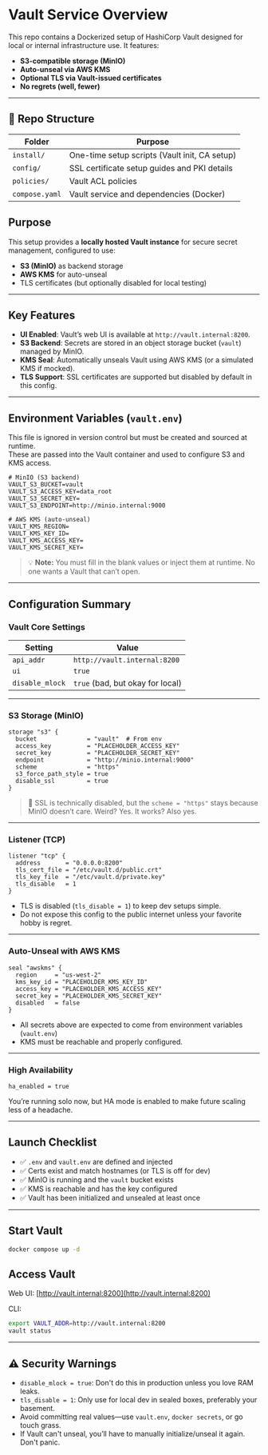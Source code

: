 
# Vault Service Overview

This repo contains a Dockerized setup of HashiCorp Vault designed for local or internal infrastructure use. It features:

- **S3-compatible storage (MinIO)**
- **Auto-unseal via AWS KMS**
- **Optional TLS via Vault-issued certificates**
- **No regrets (well, fewer)**

---

## 📁 Repo Structure

| Folder        | Purpose                                      |
|---------------|----------------------------------------------|
| `install/`    | One-time setup scripts (Vault init, CA setup)|
| `config/`     | SSL certificate setup guides and PKI details |
| `policies/`   | Vault ACL policies                           |
| `compose.yaml`| Vault service and dependencies (Docker)      |


## Purpose

This setup provides a **locally hosted Vault instance** for secure secret management, configured to use:

- **S3 (MinIO)** as backend storage  
- **AWS KMS** for auto-unseal  
- TLS certificates (but optionally disabled for local testing)

---

## Key Features

- **UI Enabled**: Vault’s web UI is available at `http://vault.internal:8200`.
- **S3 Backend**: Secrets are stored in an object storage bucket (`vault`) managed by MinIO.
- **KMS Seal**: Automatically unseals Vault using AWS KMS (or a simulated KMS if mocked).
- **TLS Support**: SSL certificates are supported but disabled by default in this config.

---

## Environment Variables (`vault.env`)

This file is ignored in version control but must be created and sourced at runtime.  
These are passed into the Vault container and used to configure S3 and KMS access.

```env
# MinIO (S3 backend)
VAULT_S3_BUCKET=vault
VAULT_S3_ACCESS_KEY=data_root
VAULT_S3_SECRET_KEY=
VAULT_S3_ENDPOINT=http://minio.internal:9000

# AWS KMS (auto-unseal)
VAULT_KMS_REGION=
VAULT_KMS_KEY_ID=
VAULT_KMS_ACCESS_KEY=
VAULT_KMS_SECRET_KEY=
```

> 💡 **Note:** You must fill in the blank values or inject them at runtime. No one wants a Vault that can’t open.

---

## Configuration Summary

### Vault Core Settings

| Setting         | Value                              |
|-----------------|------------------------------------|
| `api_addr`      | `http://vault.internal:8200`       |
| `ui`            | `true`                             |
| `disable_mlock` | `true` (bad, but okay for local)   |

---

### S3 Storage (MinIO)

```hcl
storage "s3" {
  bucket              = "vault"  # From env
  access_key          = "PLACEHOLDER_ACCESS_KEY"
  secret_key          = "PLACEHOLDER_SECRET_KEY"
  endpoint            = "http://minio.internal:9000"
  scheme              = "https"
  s3_force_path_style = true
  disable_ssl         = true
}
```

> 📝 SSL is technically disabled, but the `scheme = "https"` stays because MinIO doesn’t care. Weird? Yes. It works? Also yes.

---

### Listener (TCP)

```hcl
listener "tcp" {
  address       = "0.0.0.0:8200"
  tls_cert_file = "/etc/vault.d/public.crt"
  tls_key_file  = "/etc/vault.d/private.key"
  tls_disable   = 1
}
```

- TLS is disabled (`tls_disable = 1`) to keep dev setups simple.
- Do not expose this config to the public internet unless your favorite hobby is regret.

---

### Auto-Unseal with AWS KMS

```hcl
seal "awskms" {
  region     = "us-west-2"
  kms_key_id = "PLACEHOLDER_KMS_KEY_ID"
  access_key = "PLACEHOLDER_KMS_ACCESS_KEY"
  secret_key = "PLACEHOLDER_KMS_SECRET_KEY"
  disabled   = false
}
```

- All secrets above are expected to come from environment variables (`vault.env`)
- KMS must be reachable and properly configured.

---

### High Availability

```hcl
ha_enabled = true
```

You’re running solo now, but HA mode is enabled to make future scaling less of a headache.

---

## Launch Checklist

- ✅ `.env` and `vault.env` are defined and injected
- ✅ Certs exist and match hostnames (or TLS is off for dev)
- ✅ MinIO is running and the `vault` bucket exists
- ✅ KMS is reachable and has the key configured
- ✅ Vault has been initialized and unsealed at least once

---

## Start Vault

```bash
docker compose up -d
```

## Access Vault

Web UI: [http://vault.internal:8200](http://vault.internal:8200)

CLI:

```bash
export VAULT_ADDR=http://vault.internal:8200
vault status
```

---

## ⚠️ Security Warnings

- `disable_mlock = true`: Don't do this in production unless you love RAM leaks.
- `tls_disable = 1`: Only use for local dev in sealed boxes, preferably your basement.
- Avoid committing real values—use `vault.env`, `docker secrets`, or go touch grass.
- If Vault can't unseal, you’ll have to manually initialize/unseal it again. Don't panic.
